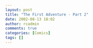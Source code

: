 ```yaml
---
layout: post
title: "The First Adventure - Part 2"
date: 2002-08-13 18:02
author: rcadmin
comments: true
categories: [Comics]
tags: []
---
```

<!--more--><img src="/http://dl.bitsmack.com/comics/20020813.gif" alt="" />
